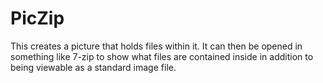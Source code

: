 # PicZip
This creates a picture that holds files within it. It can then be opened in something like 7-zip to show what files are contained inside in addition to being viewable as a standard image file.
